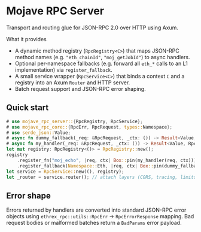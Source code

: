  Mojave RPC Server
 ==================

 Transport and routing glue for JSON-RPC 2.0 over HTTP using Axum.

 What it provides
 - A dynamic method registry (`RpcRegistry<C>`) that maps JSON-RPC method
   names (e.g. `"eth_chainId"`, `"moj_getJobId"`) to async handlers.
 - Optional per‑namespace fallbacks (e.g. forward all `eth_*` calls to an L1
   implementation) via `register_fallback`.
 - A small service wrapper (`RpcService<C>`) that binds a context `C` and a
   registry into an Axum `Router` and HTTP server.
 - Batch request support and JSON-RPC error shaping.

 Quick start
 -----------
 ```rust
 # use mojave_rpc_server::{RpcRegistry, RpcService};
 # use mojave_rpc_core::{RpcErr, RpcRequest, types::Namespace};
 # use serde_json::Value;
 # async fn dummy_fallback(_req: &RpcRequest, _ctx: ()) -> Result<Value, RpcErr> { Ok(serde_json::json!(null)) }
 # async fn my_handler(_req: &RpcRequest, _ctx: ()) -> Result<Value, RpcErr> { Ok(serde_json::json!("ok")) }
 let mut registry: RpcRegistry<()> = RpcRegistry::new();
 registry
     .register_fn("moj_echo", |req, ctx| Box::pin(my_handler(req, ctx)))
     .register_fallback(Namespace::Eth, |req, ctx| Box::pin(dummy_fallback(req, ctx)));
 let service = RpcService::new((), registry);
 let _router = service.router(); // attach layers (CORS, tracing, limits) as needed
 ```

 Error shape
 -----------
 Errors returned by handlers are converted into standard JSON-RPC error
 objects using `ethrex_rpc::utils::RpcErr` → `RpcErrorResponse` mapping.
 Bad request bodies or malformed batches return a `BadParams` error payload.

